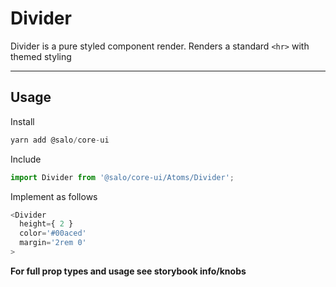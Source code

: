 # Divider

Divider is a pure styled component render. Renders a standard `<hr>` with themed styling

---

## Usage

Install

```javascript
yarn add @salo/core-ui
```

Include

```javascript
import Divider from '@salo/core-ui/Atoms/Divider';
```

Implement as follows

```javascript
<Divider
  height={ 2 }
  color='#00aced'
  margin='2rem 0'
>
```

**For full prop types and usage see storybook info/knobs**